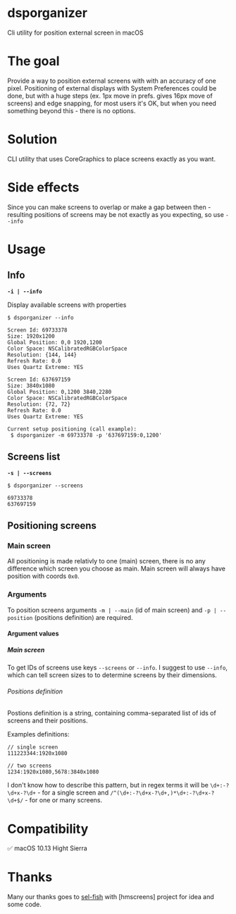 # dsporganizer
Cli utility for position external screen in macOS


# The goal
Provide a way to position external screens with with an accuracy of one pixel.
Positioning of external displays with System Preferences could be done, but with a huge steps (ex. 1px move in prefs. gives 16px move of screens) and edge snapping, for most users it's OK, but when you need something beyond this - there is no options.


# Solution
CLI utility that uses CoreGraphics to place screens exactly as you want.


# Side effects
Since you can make screens to overlap or make a gap between then - resulting positions of screens may be not exactly as you expecting, so use `--info`

# Usage
## Info
**`-i | --info`**

Display available screens with properties
```shell
$ dsporganizer --info

Screen Id: 69733378
Size: 1920x1200
Global Position: 0,0 1920,1200
Color Space: NSCalibratedRGBColorSpace
Resolution: {144, 144}
Refresh Rate: 0.0
Uses Quartz Extreme: YES

Screen Id: 637697159
Size: 3840x1080
Global Position: 0,1200 3840,2280
Color Space: NSCalibratedRGBColorSpace
Resolution: {72, 72}
Refresh Rate: 0.0
Uses Quartz Extreme: YES

Current setup positioning (call example):
 $ dsporganizer -m 69733378 -p '637697159:0,1200'
```

## Screens list
**`-s | --screens`**
```shell
$ dsporganizer --screens

69733378
637697159
```

## Positioning screens
### Main screen
All positioning is made relativly to one (main) screen, there is no any difference which screen you choose as main. Main screen will always have position with coords `0x0`.

### Arguments
To position screens arguments `-m | --main` (id of main screen) and `-p | --position` (positions definition) are required.

#### Argument values

##### Main screen
To get IDs of screens use keys `--screens` or `--info`. I suggest to use `--info`, which can tell screen sizes to to determine screens by their dimensions.

###### Positions definition
Postions definition is a string, containing comma-separated list of ids of screens and their positions. 

Examples definitions:
```
// single screen
111223344:1920x1080

// two screens
1234:1920x1080,5678:3840x1080
```

I don't know how to describe this pattern, but in regex terms it will be `\d+:-?\d+x-?\d+` - for a single screen and `/^(\d+:-?\d+x-?\d+,)*\d+:-?\d+x-?\d+$/` - for one or many screens.

# Сompatibility
 ✅ macOS 10.13 Hight Sierra
 
# Thanks
Many our thanks goes to [sel-fish](https://github.com/sel-fish) with [hmscreens] project for idea and some code.
